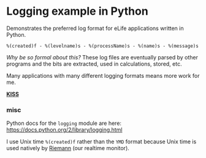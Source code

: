 # Logging example in Python

Demonstrates the preferred log format for eLife applications written in Python.

`%(created)f - %(levelname)s - %(processName)s - %(name)s - %(message)s`

_Why be so formal about this?_ These log files are eventually parsed by other 
programs and the bits are extracted, used in calculations, stored, etc. 

Many applications with many different logging formats means more work for me. 

[__KISS__](http://en.wikipedia.org/wiki/KISS_principle)

### misc

Python docs for the `logging` module are here: https://docs.python.org/2/library/logging.html

I use Unix time `%(created)f` rather than the `YMD` format because Unix time 
is used natively by [Riemann](http://riemann.io) (our realtime monitor).
